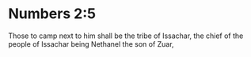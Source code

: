 # Numbers 2:5

Those to camp next to him shall be the tribe of Issachar, the chief of the people of Issachar being Nethanel the son of Zuar,

